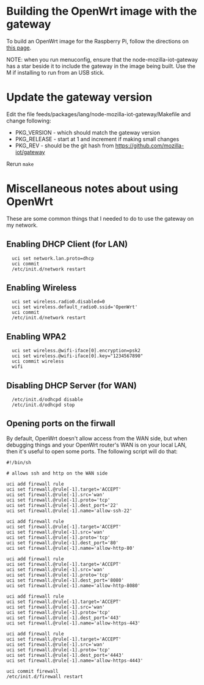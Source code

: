 # Building the OpenWrt image with the gateway

To build an OpenWrt image for the Raspberry Pi, follow the directions on [this page](https://github.com/openwrt/packages-abandoned/tree/master/lang/node-mozilla-iot-gateway).

NOTE: when you run menuconfig, ensure that the node-mozilla-iot-gateway has a star beside it to include the gateway in the image being built. Use the M if installing to run from an USB stick.

# Update the gateway version

Edit the file feeds/packages/lang/node-mozilla-iot-gateway/Makefile and change following:
* PKG_VERSION - which should match the gateway version
* PKG_RELEASE - start at 1 and increment if making small changes
* PKG_REV - should be the git hash from https://github.com/mozilla-iot/gateway

Rerun `make`

# Miscellaneous notes about using OpenWrt

These are some common things that I needed to do to use the gateway on my network.

## Enabling DHCP Client (for LAN)
```
  uci set network.lan.proto=dhcp
  uci commit
  /etc/init.d/network restart
```
## Enabling Wireless
```
  uci set wireless.radio0.disabled=0
  uci set wireless.default_radio0.ssid='OpenWrt'
  uci commit
  /etc/init.d/network restart
```
## Enabling WPA2
```
  uci set wireless.@wifi-iface[0].encryption=psk2
  uci set wireless.@wifi-iface[0].key="1234567890"
  uci commit wireless
  wifi
```
## Disabling DHCP Server (for WAN)
```
  /etc/init.d/odhcpd disable
  /etc/init.d/odhcpd stop
```

## Opening ports on the firwall

By default, OpenWrt doesn't allow access from the WAN side, but when debugging things and your OpenWrt router's WAN is on your local LAN, then it's useful to open some ports. The following script will do that:
```
#!/bin/sh

# allows ssh and http on the WAN side

uci add firewall rule
uci set firewall.@rule[-1].target='ACCEPT'
uci set firewall.@rule[-1].src='wan'
uci set firewall.@rule[-1].proto='tcp'
uci set firewall.@rule[-1].dest_port='22'
uci set firewall.@rule[-1].name='allow-ssh-22'

uci add firewall rule
uci set firewall.@rule[-1].target='ACCEPT'
uci set firewall.@rule[-1].src='wan'
uci set firewall.@rule[-1].proto='tcp'
uci set firewall.@rule[-1].dest_port='80'
uci set firewall.@rule[-1].name='allow-http-80'

uci add firewall rule
uci set firewall.@rule[-1].target='ACCEPT'
uci set firewall.@rule[-1].src='wan'
uci set firewall.@rule[-1].proto='tcp'
uci set firewall.@rule[-1].dest_port='8080'
uci set firewall.@rule[-1].name='allow-http-8080'

uci add firewall rule
uci set firewall.@rule[-1].target='ACCEPT'
uci set firewall.@rule[-1].src='wan'
uci set firewall.@rule[-1].proto='tcp'
uci set firewall.@rule[-1].dest_port='443'
uci set firewall.@rule[-1].name='allow-https-443'

uci add firewall rule
uci set firewall.@rule[-1].target='ACCEPT'
uci set firewall.@rule[-1].src='wan'
uci set firewall.@rule[-1].proto='tcp'
uci set firewall.@rule[-1].dest_port='4443'
uci set firewall.@rule[-1].name='allow-https-4443'

uci commit firewall
/etc/init.d/firewall restart
```